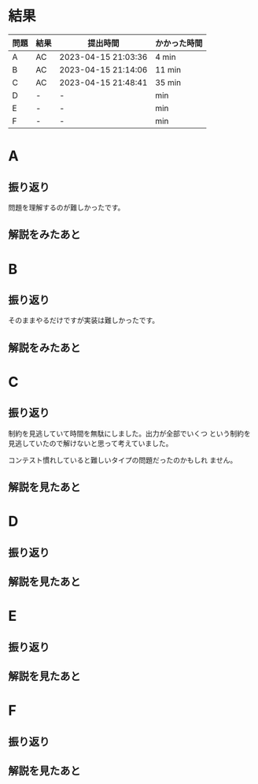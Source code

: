 # 結果

| 問題 | 結果 | 提出時間            | かかった時間 |
| ---- | ---- | ------------------- | ------------ |
| A    | AC   | 2023-04-15 21:03:36 | 4 min        |
| B    | AC   | 2023-04-15 21:14:06 | 11 min       |
| C    | AC   | 2023-04-15 21:48:41 | 35 min       |
| D    | -    | -                   |     min      |
| E    | -    | -                   |     min      |
| F    | -    | -                   |     min      |

# A

## 振り返り

問題を理解するのが難しかったです。

## 解説をみたあと

# B

## 振り返り

そのままやるだけですが実装は難しかったです。

## 解説をみたあと

# C

## 振り返り

制約を見逃していて時間を無駄にしました。出力が全部でいくつ
という制約を見逃していたので解けないと思って考えていました。

コンテスト慣れしていると難しいタイプの問題だったのかもしれ
ません。

## 解説を見たあと

# D

## 振り返り

## 解説を見たあと

# E

## 振り返り

## 解説を見たあと

# F

## 振り返り

## 解説を見たあと
